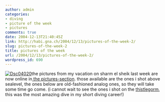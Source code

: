 ```yaml
---
author: admin
categories:
- diving
- picture of the week
- pictures
comments: true
date: 2004-12-13T21:40:45Z
link: http://habi.gna.ch/2004/12/13/pictures-of-the-week-2/
slug: pictures-of-the-week-2
title: pictures of the week
url: /2004/12/13/pictures-of-the-week-2/
wordpress_id: 690
---
```


[![Dsc04020](http://habi.gna.ch/blog/images/DSC04020-tm.jpg)](http://habi.gna.ch/blog/images/DSC04020.jpg)the pictures from my vacation on sharm el sheik last week are now online in[ the pictures-section](http://habi.gna.ch/pics/Sharm/). those available are the ones i shot above sealevel, the ones below are old-fashioned analog ones, so they will take some time go come. (i cannot wait to see the ones i shot on the [thistlegorm](http://www.touregypt.net/vdc/Thistle.htm), this was the most amazing dive in my short diving career!)

